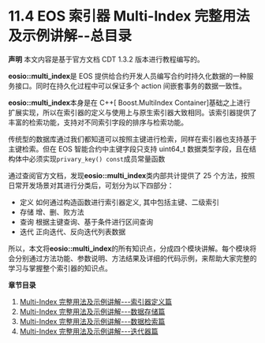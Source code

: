 # 11.4 EOS 索引器 Multi-Index 完整用法及示例讲解--总目录

**声明** 本文内容是基于官方文档 CDT 1.3.2 版本进行教程编写的。

**eosio\::multi_index**是 EOS 提供给合约开发人员编写合约时持久化数据的一种服务接口。同时在持久化过程中可以保证多个 action 间嵌套事务的数据一致性。

**eosio\::multi_index**本身是在 C++[ Boost.MultiIndex Container]基础之上进行扩展实现，所以在索引器的定义与使用上与原生索引器大致相同。该索引器提供了丰富的检索功能，支持对不同索引字段的排序与检索功能。

传统型的数据库通过我们都知道可以按照主键进行检索，同样在索引器也支持基于主键检索。但在 EOS 智能合约中主键字段只支持 uint64_t 数据类型字段，且在结构体中必须实现`privary_key() const`成员常量函数

通过查阅官方文档，发现**eosio\::multi_index**类内部共计提供了 25 个方法，按照日常开发场景对其进行分类后，可划分为以下四部分：

*   定义 如何通过构造函数进行索引器定义, 其中包括主键、二级索引
*   存储 增、删、败方法
*   查询 根据主键查询、基于条件进行区间查询
*   迭代 正向迭代、反向迭代列表数据

所以，本文将**eosio\::multi_index**的所有知识点，分成四个模块讲解。每个模块将会分别通过方法功能、参数说明、方法结果及详细的代码示例，来帮助大家完整的学习与掌握整个索引器的知识点。

**章节目录**

1.  [Multi-Index 完整用法及示例讲解---索引器定义篇](https://chaindesk.cn/witbook/38/751)
2.  [Multi-Index 完整用法及示例讲解---数据存储篇](https://chaindesk.cn/witbook/38/752)
3.  [Multi-Index 完整用法及示例讲解---数据检索篇](https://chaindesk.cn/witbook/38/753)
4.  [Multi-Index 完整用法及示例讲解---迭代器篇](https://chaindesk.cn/witbook/38/754)